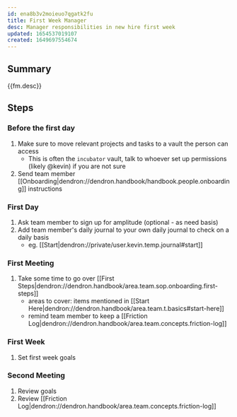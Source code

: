 ```yaml
---
id: ena8b3v2moieuo7qgatk2fu
title: First Week Manager
desc: Manager responsibilities in new hire first week
updated: 1654537019107
created: 1649697554674
---
```


## Summary

{{fm.desc}}

## Steps

### Before the first day
1. Make sure to move relevant projects and tasks to a vault the person can access
    - This is often the `incubator` vault, talk to whoever set up permissions (likely @kevin) if you are not sure
1. Send team member [[Onboarding|dendron://dendron.handbook/handbook.people.onboarding]] instructions

### First Day
1. Ask team member to sign up for amplitude (optional - as need basis)
1. Add team member's daily journal to your own daily journal to check on a daily basis 
    - eg. [[Start|dendron://private/user.kevin.temp.journal#start]]

### First Meeting
1. Take some time to go over [[First Steps|dendron://dendron.handbook/area.team.sop.onboarding.first-steps]]
    - areas to cover: items mentioned in [[Start Here|dendron://dendron.handbook/area.team.t.basics#start-here]]
    - remind team member to keep a [[Friction Log|dendron://dendron.handbook/area.team.concepts.friction-log]]

### First Week
1. Set first week goals

### Second Meeting
1. Review goals
1. Review [[Friction Log|dendron://dendron.handbook/area.team.concepts.friction-log]]
